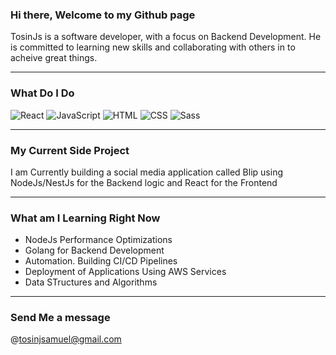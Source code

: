 ### Hi there, Welcome to my Github page

TosinJs is a software developer, with a focus on Backend Development. He is committed to learning new skills and collaborating with others in to acheive great things. 

 ---

### What Do I Do
<p>
  <img alt="React" src="https://img.shields.io/badge/React-61DAFB?logo=react&logoColor=white&style=for-the-badge" />
  <img alt="JavaScript" src="https://img.shields.io/badge/JavaScript-F7DF1E?logo=javascript&logoColor=white&style=for-the-badge" />
  <img alt="HTML" src="https://img.shields.io/badge/HTML-E34F26?logo=html5&logoColor=white&style=for-the-badge" />
  <img alt="CSS" src="https://img.shields.io/badge/CSS-1572B6?logo=css3&logoColor=white&style=for-the-badge" />
  <img alt="Sass" src="https://img.shields.io/badge/Sass-CC6699?logo=sass&logoColor=white&style=for-the-badge" /
</p>
  
 ---
  ### My Current Side Project
 <p>I am Currently building a social media application called Blip using NodeJs/NestJs for the Backend logic and React for the Frontend</p>
 
 ---
 ### What am I Learning Right Now
 <ul>
  <li>NodeJs Performance Optimizations</li>
  <li>Golang for Backend Development</li>
  <li>Automation. Building CI/CD Pipelines</li>
  <li>Deployment of Applications Using AWS Services</li>
 <li>Data STructures and Algorithms</li>
 </ul>
 
 ---
 
### Send Me a message
@tosinjsamuel@gmail.com
